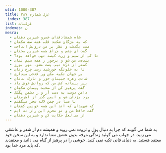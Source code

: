 ```yaml
---
utid: 1000-387
title: غزل شماره ۳۸۷
_index: 387
list: غزلیات
indexes: ن
mesra:
  - شاه شمشادقدان خسرو شیرین دهنان
  - که به مژگان شکند قلب همه صف شکنان
  - مست بگذشت و نظر بر من درویش انداخت
  - گفت ای چشم و چراغ همه شیرین سخنان
  - تا کی از سیم و زرت کیسه تهی خواهد بود؟
  - بنده‌ی من شو و برخور ز همه سیم تنان
  - کمتر از ذرّه نیی پست مشو، مهر بورز
  - تا به خلوتگه خورشید رسی چرخ زنان
  - بر جهان تکیه مکن ور قدحی میداری
  - شادی زهره جبینان خور و نازک بدنان
  - پیر پیمانه کش من که روانش خوش باد
  - گفت پرهیز کن از صحبت پیمان شکنان
  - دامن دوست به دست آر و ز دشمن بِگُسَل
  - مرد یزدان شو و ایمن گذر از اهرمنان
  - با صبا در چمن لاله سحر میگفتم
  - که شهیدان که اند این همه خونین کفنان
  - گفت حافظ من و تو محرم این راز نه ایم
  - از می لعل حکایت کن و شیرین دهنان
---
```

به شما می گویند که چرا به دنبال پول و ثروت نمی روید و همیشه دم از شعر و عاشقی می زنید. در جواب می گوئید زندگی مرفه بدون عشق معنا ندارد و به این سخن خود معتقد هستید. به دنیای فانی تکیه نمی کنید. خوشی را در پرهیز از گناه می دانید و معتقدید که باید مرد خدا بود.
